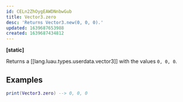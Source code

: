 ```yaml
---
id: CELn2ZhOygEAWDNnbwGub
title: Vector3.zero
desc: 'Returns Vector3.new(0, 0, 0).'
updated: 1639687653988
created: 1639687434812
---
```

**[static]**

Returns a [[lang.luau.types.userdata.vector3]] with the values `0, 0, 0`.
## Examples
```Lua
print(Vector3.zero) --> 0, 0, 0
```